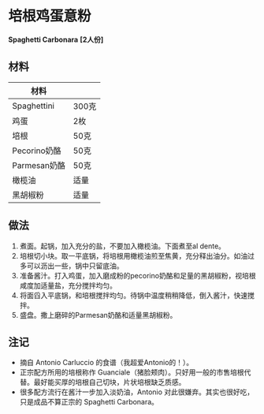 # 培根鸡蛋意粉

__Spaghetti Carbonara__
__[2人份]__

## 材料

| 材料 |   |
| --- | --- |
| Spaghettini | 300克 |
| 鸡蛋 | 2枚 |
| 培根 | 50克 |
| Pecorino奶酪 | 50克 |
| Parmesan奶酪 | 50克 |
| 橄榄油 | 适量 |
| 黑胡椒粉 | 适量 |

## 做法

1. 煮面。起锅，加入充分的盐，不要加入橄榄油。下面煮至al dente。
2. 培根切小块。取一平底锅，将培根用橄榄油煎至焦黄，充分释出油分。如油过多可以沥出一些，锅中只留底油。
3. 准备酱汁。打入鸡蛋，加入磨成粉的pecorino奶酪和足量的黑胡椒粉，视培根咸度加适量盐，充分搅拌均匀。
4. 将面舀入平底锅，和培根搅拌均匀。待锅中温度稍稍降低，倒入酱汁，快速搅拌。
5. 盛盘。撒上磨碎的Parmesan奶酪和适量黑胡椒粉。

## 注记

- 摘自 Antonio Carluccio 的食谱（我超爱Antonio的！）。
- 正宗配方所用的培根称作 Guanciale（猪脸颊肉）。只好用一般的市售培根代替。最好能买厚的培根自己切块，片状培根缺乏质感。
- 很多配方流行在酱汁一步加入淡奶油，Antonio 对此很嫌弃。其实也很好吃，只是成品不算正宗的 Spaghetti Carbonara。